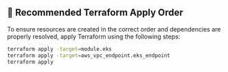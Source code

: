 ## 🚀 Recommended Terraform Apply Order

To ensure resources are created in the correct order and dependencies are properly resolved, apply Terraform using the following steps:

```bash
terraform apply -target=module.eks
terraform apply -target=aws_vpc_endpoint.eks_endpoint
terraform apply
